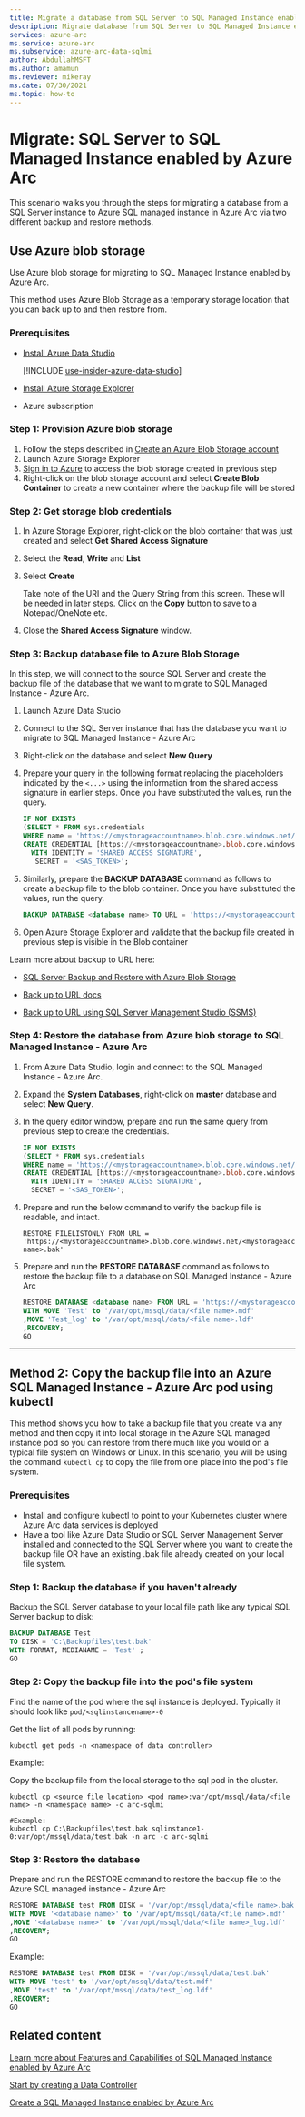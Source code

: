 ```yaml
---
title: Migrate a database from SQL Server to SQL Managed Instance enabled by Azure Arc
description: Migrate database from SQL Server to SQL Managed Instance enabled by Azure Arc
services: azure-arc
ms.service: azure-arc
ms.subservice: azure-arc-data-sqlmi
author: AbdullahMSFT
ms.author: amamun
ms.reviewer: mikeray
ms.date: 07/30/2021
ms.topic: how-to
---
```


# Migrate: SQL Server to SQL Managed Instance enabled by Azure Arc

This scenario walks you through the steps for migrating a database from a SQL Server instance to Azure SQL managed instance in Azure Arc via two different backup and restore methods.


## Use Azure blob storage

Use Azure blob storage for migrating to SQL Managed Instance enabled by Azure Arc.

This method uses Azure Blob Storage as a temporary storage location that you can back up to and then restore from.

### Prerequisites

- [Install Azure Data Studio](install-client-tools.md)

   [!INCLUDE [use-insider-azure-data-studio](includes/use-insider-azure-data-studio.md)]

- [Install Azure Storage Explorer](https://azure.microsoft.com/features/storage-explorer/)
- Azure subscription



### Step 1: Provision Azure blob storage

1. Follow the steps described in [Create an Azure Blob Storage account](../../storage/common/storage-account-create.md?tabs=azure-portal)
1. Launch Azure Storage Explorer
1. [Sign in to Azure](../../vs-azure-tools-storage-manage-with-storage-explorer.md?tabs=windows#sign-in-to-azure) to access the blob storage created in previous step
1. Right-click on the blob storage account and select **Create Blob Container** to create a new container where the backup file will be stored

### Step 2: Get storage blob credentials

1. In Azure Storage Explorer, right-click on the blob container that was just created and select **Get Shared Access Signature**

1. Select the **Read**, **Write** and **List**

1. Select **Create**

   Take note of the URI and the Query String from this screen. These will be needed in later steps. Click on the **Copy** button to save to a Notepad/OneNote etc.

1. Close the **Shared Access Signature** window.

### Step 3: Backup database file to Azure Blob Storage

In this step, we will connect to the source SQL Server and create the backup file of the database that we want to migrate to SQL Managed Instance - Azure Arc.

1. Launch Azure Data Studio
1. Connect to the SQL Server instance that has the database you want to migrate to SQL Managed Instance - Azure Arc
1. Right-click on the database and select **New Query**
1. Prepare your query in the following format replacing the placeholders indicated by the `<...>` using the information from the shared access signature in earlier steps.  Once you have substituted the values, run the query.

   ```sql
   IF NOT EXISTS  
   (SELECT * FROM sys.credentials
   WHERE name = 'https://<mystorageaccountname>.blob.core.windows.net/<mystorageaccountcontainername>')  
   CREATE CREDENTIAL [https://<mystorageaccountname>.blob.core.windows.net/<mystorageaccountcontainername>]
     WITH IDENTITY = 'SHARED ACCESS SIGNATURE',  
      SECRET = '<SAS_TOKEN>';  
   ```

1. Similarly, prepare the **BACKUP DATABASE** command as follows to create a backup file to the blob container.  Once you have substituted the values, run the query.

   ```sql
   BACKUP DATABASE <database name> TO URL = 'https://<mystorageaccountname>.blob.core.windows.net/<mystorageaccountcontainername>/<file name>.bak'
   ```

1. Open Azure Storage Explorer and validate that the backup file created in previous step is visible in the Blob container

Learn more about backup to URL here:

- [SQL Server Backup and Restore with Azure Blob Storage](/sql/relational-databases/backup-restore/sql-server-backup-and-restore-with-microsoft-azure-blob-storage-service)

- [Back up to URL docs](/sql/relational-databases/backup-restore/sql-server-backup-to-url)

- [Back up to URL using SQL Server Management Studio (SSMS)](/sql/relational-databases/tutorial-sql-server-backup-and-restore-to-azure-blob-storage-service)


### Step 4: Restore the database from Azure blob storage to SQL Managed Instance - Azure Arc

1. From Azure Data Studio, login and connect to the SQL Managed Instance - Azure Arc.
1. Expand the **System Databases**, right-click on **master** database and select **New Query**.
1. In the query editor window, prepare and run the same query from previous step to create the credentials.

   ```sql
   IF NOT EXISTS  
   (SELECT * FROM sys.credentials
   WHERE name = 'https://<mystorageaccountname>.blob.core.windows.net/<mystorageaccountcontainername>')  
   CREATE CREDENTIAL [https://<mystorageaccountname>.blob.core.windows.net/<mystorageaccountcontainername>]
     WITH IDENTITY = 'SHARED ACCESS SIGNATURE',  
     SECRET = '<SAS_TOKEN>';  
   ```

1. Prepare and run the below command to verify the backup file is readable, and intact.

   ```console
   RESTORE FILELISTONLY FROM URL = 'https://<mystorageaccountname>.blob.core.windows.net/<mystorageaccountcontainername>/<file name>.bak'
   ```

1. Prepare and run the **RESTORE DATABASE** command as follows to restore the backup file to a database on SQL Managed Instance - Azure Arc

   ```sql
   RESTORE DATABASE <database name> FROM URL = 'https://<mystorageaccountname>.blob.core.windows.net/<mystorageaccountcontainername>/<file name>.bak'
   WITH MOVE 'Test' to '/var/opt/mssql/data/<file name>.mdf'
   ,MOVE 'Test_log' to '/var/opt/mssql/data/<file name>.ldf'
   ,RECOVERY;  
   GO
   ```

-------

## Method 2: Copy the backup file into an Azure SQL Managed Instance - Azure Arc pod using kubectl

This method shows you how to take a backup file that you create via any method and then copy it into local storage in the Azure SQL managed instance pod so you can restore from there much like you would on a typical file system on Windows or Linux. In this scenario, you will be using the command `kubectl cp` to copy the file from one place into the pod's file system.

### Prerequisites

- Install and configure kubectl to point to your Kubernetes cluster where Azure Arc data services is deployed
- Have a tool like Azure Data Studio or SQL Server Management Server installed and connected to the SQL Server where you want to create the backup file OR have an existing .bak file already created on your local file system.

### Step 1: Backup the database if you haven't already

Backup the SQL Server database to your local file path like any typical SQL Server backup to disk:

```sql
BACKUP DATABASE Test
TO DISK = 'C:\Backupfiles\test.bak'
WITH FORMAT, MEDIANAME = 'Test' ;
GO
```

### Step 2: Copy the backup file into the pod's file system

Find the name of the pod where the sql instance is deployed. Typically it should look like `pod/<sqlinstancename>-0`

Get the list of all pods by running:

```console
kubectl get pods -n <namespace of data controller>
```

Example:

Copy the backup file from the local storage to the sql pod in the cluster.

```console
kubectl cp <source file location> <pod name>:var/opt/mssql/data/<file name> -n <namespace name> -c arc-sqlmi

#Example:
kubectl cp C:\Backupfiles\test.bak sqlinstance1-0:var/opt/mssql/data/test.bak -n arc -c arc-sqlmi
```

### Step 3: Restore the database

Prepare and run the RESTORE command to restore the backup file to the Azure SQL managed instance - Azure Arc

```sql
RESTORE DATABASE test FROM DISK = '/var/opt/mssql/data/<file name>.bak'
WITH MOVE '<database name>' to '/var/opt/mssql/data/<file name>.mdf'  
,MOVE '<database name>' to '/var/opt/mssql/data/<file name>_log.ldf'  
,RECOVERY;  
GO
```

Example:

```sql
RESTORE DATABASE test FROM DISK = '/var/opt/mssql/data/test.bak'
WITH MOVE 'test' to '/var/opt/mssql/data/test.mdf'  
,MOVE 'test' to '/var/opt/mssql/data/test_log.ldf'  
,RECOVERY;  
GO
```

## Related content

[Learn more about Features and Capabilities of SQL Managed Instance enabled by Azure Arc](managed-instance-features.md)

[Start by creating a Data Controller](create-data-controller-indirect-cli.md)

[Create a SQL Managed Instance enabled by Azure Arc](create-sql-managed-instance.md)
